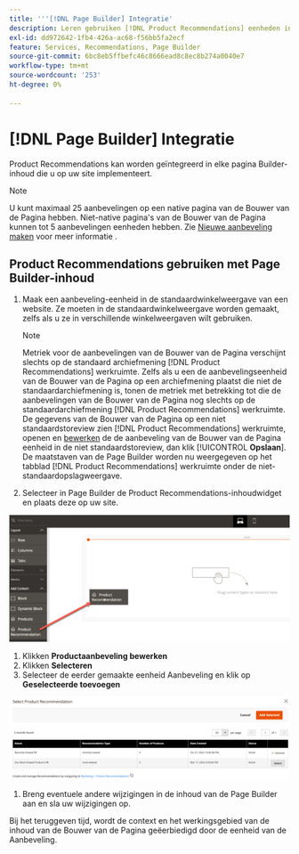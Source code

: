 ```yaml
---
title: '''[!DNL Page Builder] Integratie'
description: Leren gebruiken [!DNL Product Recommendations] eenheden in Page Builder.
exl-id: dd972642-1fb4-426a-ac68-f56bb5fa2ecf
feature: Services, Recommendations, Page Builder
source-git-commit: 6bc8eb5ffbefc46c8666ead8c8ec8b274a0040e7
workflow-type: tm+mt
source-wordcount: '253'
ht-degree: 0%

---
```


# [!DNL Page Builder] Integratie

Product Recommendations kan worden geïntegreerd in elke pagina Builder-inhoud die u op uw site implementeert.

>[!NOTE]
>
> U kunt maximaal 25 aanbevelingen op een native pagina van de Bouwer van de Pagina hebben. Niet-native pagina&#39;s van de Bouwer van de Pagina kunnen tot 5 aanbevelingen eenheden hebben. Zie [Nieuwe aanbeveling maken](create.md) voor meer informatie .

## Product Recommendations gebruiken met Page Builder-inhoud

1. Maak een aanbeveling-eenheid in de standaardwinkelweergave van een website. Ze moeten in de standaardwinkelweergave worden gemaakt, zelfs als u ze in verschillende winkelweergaven wilt gebruiken.

   >[!NOTE]
   >
   >Metriek voor de aanbevelingen van de Bouwer van de Pagina verschijnt slechts op de standaard archiefmening [!DNL Product Recommendations] werkruimte. Zelfs als u een de aanbevelingseenheid van de Bouwer van de Pagina op een archiefmening plaatst die niet de standaardarchiefmening is, tonen de metriek met betrekking tot die de aanbevelingen van de Bouwer van de Pagina nog slechts op de standaardarchiefmening [!DNL Product Recommendations] werkruimte. De gegevens van de Bouwer van de Pagina op een niet standaardstoreview zien [!DNL Product Recommendations] werkruimte, openen en [bewerken](edit.md) de de aanbeveling van de Bouwer van de Pagina eenheid in de niet standaardstoreview, dan klik [!UICONTROL **Opslaan**]. De maatstaven van de Page Builder worden nu weergegeven op het tabblad [!DNL Product Recommendations] werkruimte onder de niet-standaardopslagweergave.

1. Selecteer in Page Builder de Product Recommendations-inhoudwidget en plaats deze op uw site.

![Aanbeveling-eenheid invoegen](assets/pb-insert.png)

1. Klikken **Productaanbeveling bewerken**
1. Klikken **Selecteren**
1. Selecteer de eerder gemaakte eenheid Aanbeveling en klik op **Geselecteerde toevoegen**

![Aanbeveling-eenheid invoegen](assets/pb-select.png)

1. Breng eventuele andere wijzigingen in de inhoud van de Page Builder aan en sla uw wijzigingen op.

Bij het teruggeven tijd, wordt de context en het werkingsgebied van de inhoud van de Bouwer van de Pagina geëerbiedigd door de eenheid van de Aanbeveling.
